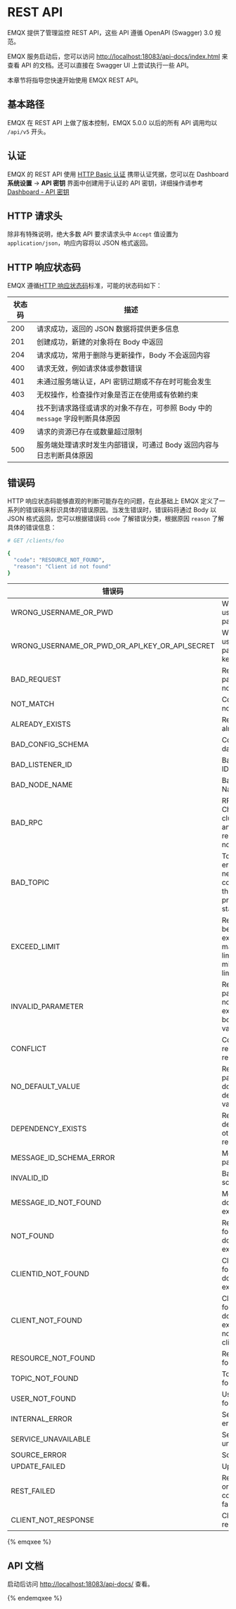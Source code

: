 # REST API

EMQX 提供了管理监控 REST API，这些 API 遵循 OpenAPI (Swagger) 3.0 规范。

EMQX 服务启动后，您可以访问 [http://localhost:18083/api-docs/index.html](http://localhost:18083/api-docs/index.html) 来查看 API 的文档。还可以直接在 Swagger UI 上尝试执行一些 API。

本章节将指导您快速开始使用 EMQX REST API。

## 基本路径

EMQX 在 REST API 上做了版本控制，EMQX 5.0.0 以后的所有 API 调用均以 `/api/v5` 开头。

## 认证

EMQX 的 REST API 使用 [HTTP Basic 认证](https://developer.mozilla.org/zh-CN/docs/Web/HTTP/Authentication#%E9%80%9A%E7%94%A8%E7%9A%84_http_%E8%AE%A4%E8%AF%81%E6%A1%86%E6%9E%B6) 携带认证凭据，您可以在 Dashboard **系统设置** -> **API 密钥** 界面中创建用于认证的 API 密钥，详细操作请参考 [Dashboard - API 密钥](../dashboard/system.md#api-密钥)

## HTTP 请求头

除非有特殊说明，绝大多数 API 要求请求头中 `Accept` 值设置为 `application/json`，响应内容将以 JSON 格式返回。

## HTTP 响应状态码

EMQX 遵循[HTTP 响应状态码](https://developer.mozilla.org/en-US/docs/Web/HTTP/Status)标准，可能的状态码如下：

| 状态码 | 描述                                                                          |
| ------ | ----------------------------------------------------------------------------- |
| 200    | 请求成功，返回的 JSON 数据将提供更多信息                                      |
| 201    | 创建成功，新建的对象将在 Body 中返回                                          |
| 204    | 请求成功，常用于删除与更新操作，Body 不会返回内容                             |
| 400    | 请求无效，例如请求体或参数错误                                                |
| 401    | 未通过服务端认证，API 密钥过期或不存在时可能会发生                            |
| 403    | 无权操作，检查操作对象是否正在使用或有依赖约束                                |
| 404    | 找不到请求路径或请求的对象不存在，可参照 Body 中的 `message` 字段判断具体原因 |
| 409    | 请求的资源已存在或数量超过限制                                                |
| 500    | 服务端处理请求时发生内部错误，可通过 Body 返回内容与日志判断具体原因          |

## 错误码

HTTP 响应状态码能够直观的判断可能存在的问题，在此基础上 EMQX 定义了一系列的错误码来标识具体的错误原因。当发生错误时，错误码将通过 Body 以 JSON 格式返回，您可以根据错误码 `code` 了解错误分类，根据原因 `reason` 了解具体的错误信息：

```bash
# GET /clients/foo

{
  "code": "RESOURCE_NOT_FOUND",
  "reason": "Client id not found"
}
```

| 错误码                                         | 描述                                                         |
| ---------------------------------------------- | ------------------------------------------------------------ |
| WRONG_USERNAME_OR_PWD                          | Wrong username or password <img width=200/>                  |
| WRONG_USERNAME_OR_PWD_OR_API_KEY_OR_API_SECRET | Wrong username & password or key & secret                    |
| BAD_REQUEST                                    | Request parameters not legal                                 |
| NOT_MATCH                                      | Conditions not matched                                       |
| ALREADY_EXISTS                                 | Resources already exist                                      |
| BAD_CONFIG_SCHEMA                              | Configuration data not legal                                 |
| BAD_LISTENER_ID                                | Bad listener ID                                              |
| BAD_NODE_NAME                                  | Bad Node Name                                                |
| BAD_RPC                                        | RPC Failed. Check the cluster status and the requested node status |
| BAD_TOPIC                                      | Topic syntax error, topic needs to comply with the MQTT protocol standard |
| EXCEED_LIMIT                                   | Resources to be created exceed the maximum limit or minimum limit |
| INVALID_PARAMETER                              | Request parameters not legal and exceed the boundary value   |
| CONFLICT                                       | Conflicting request resources                                |
| NO_DEFAULT_VALUE                               | Request parameters do not use default values                 |
| DEPENDENCY_EXISTS                              | Resource depends on other resources                          |
| MESSAGE_ID_SCHEMA_ERROR                        | Message ID parsing error                                     |
| INVALID_ID                                     | Bad ID schema                                                |
| MESSAGE_ID_NOT_FOUND                           | Message ID does not exist                                    |
| NOT_FOUND                                      | Resource not found or does not exist                         |
| CLIENTID_NOT_FOUND                             | Client ID not found or does not exist                        |
| CLIENT_NOT_FOUND                               | Client not found or does not exist(usually not an MQTT client) |
| RESOURCE_NOT_FOUND                             | Resource not found                                           |
| TOPIC_NOT_FOUND                                | Topic not found                                              |
| USER_NOT_FOUND                                 | User not found                                               |
| INTERNAL_ERROR                                 | Server inter error                                           |
| SERVICE_UNAVAILABLE                            | Service unavailable                                          |
| SOURCE_ERROR                                   | Source error                                                 |
| UPDATE_FAILED                                  | Update fails                                                 |
| REST_FAILED                                    | Reset source or configuration fails                          |
| CLIENT_NOT_RESPONSE                            | Client not responding                                        |

{% emqxee %}

## API 文档

启动后访问 <http://localhost:18083/api-docs/> 查看。

{% endemqxee %}